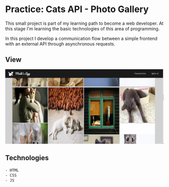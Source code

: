# Practice: Cats API - Photo Gallery

This small project is part of my learning path to become a web developer. At this stage I'm learning the basic technologies of this area of programming.

In this project I develop a communication flow between a simple frontend with an external API through asynchronous requests.

## View

![tic-tac-toe](./photo_gallery.png)

## Technologies

    - HTML
    - CSS
    - JS
